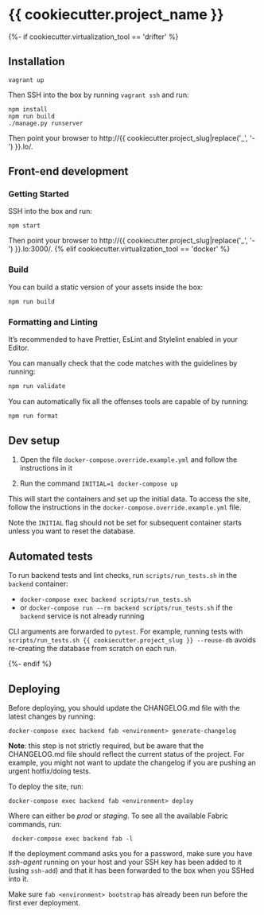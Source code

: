 {{ cookiecutter.project_name }}
=======
{%- if cookiecutter.virtualization_tool == 'drifter' %}

## Installation

```
vagrant up
```

Then SSH into the box by running `vagrant ssh` and run:

```
npm install
npm run build
./manage.py runserver
```

Then point your browser to http://{{ cookiecutter.project_slug|replace('_', '-') }}.lo/.

## Front-end development

### Getting Started

SSH into the box and run:

```
npm start
```

Then point your browser to http://{{ cookiecutter.project_slug|replace('_', '-') }}.lo:3000/.
{% elif cookiecutter.virtualization_tool == 'docker' %}

### Build

You can build a static version of your assets inside the box:

```bash
npm run build
```

### Formatting and Linting

It’s recommended to have Prettier, EsLint and Stylelint enabled in your Editor.

You can manually check that the code matches with the guidelines by running:

```bash
npm run validate
```

You can automatically fix all the offenses tools are capable of by running:

```bash
npm run format
```

## Dev setup

1. Open the file `docker-compose.override.example.yml` and follow the instructions in it

2. Run the command `INITIAL=1 docker-compose up`

This will start the containers and set up the initial data. To access the site,
follow the instructions in the `docker-compose.override.example.yml` file.

Note the `INITIAL` flag should not be set for subsequent container starts unless
you want to reset the database.

## Automated tests

To run backend tests and lint checks, run `scripts/run_tests.sh` in the `backend` container:
* `docker-compose exec backend scripts/run_tests.sh`
* or `docker-compose run --rm backend scripts/run_tests.sh` if the `backend` service is not already running

CLI arguments are forwarded to `pytest`.
For example, running tests with `scripts/run_tests.sh {{ cookiecutter.project_slug }} --reuse-db` avoids
re-creating the database from scratch on each run.

{%- endif %}

## Deploying


Before deploying, you should update the CHANGELOG.md file with the latest changes by running:
 ```
 docker-compose exec backend fab <environment> generate-changelog
```

**Note**: this step is not strictly required, but be aware that the CHANGELOG.md file should reflect the current status
of the project. For example, you might not want to update the changelog if you are pushing an urgent hotfix/doing tests.


To deploy the site, run:
 ```
 docker-compose exec backend fab <environment> deploy
```

Where _<environment>_ can either be _prod_ or _staging_. To see all the available Fabric commands, run:

```
 docker-compose exec backend fab -l
```

If the deployment command asks you for a password, make sure you have _ssh-agent_ running on your host and your SSH key
has been added to it (using `ssh-add`) and that it has been forwarded to the box when you SSHed into it.

Make sure `fab <environment> bootstrap` has already been run before the first ever deployment.
